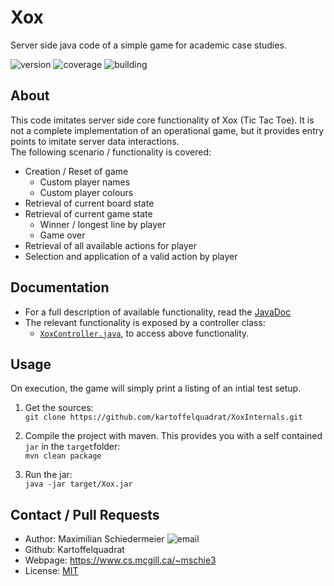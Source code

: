 # Xox

Server side java code of a simple game for academic case studies.

![version](https://img.shields.io/badge/version-1.0-brightgreen)
![coverage](https://img.shields.io/badge/coverage-78%25-brightgreen)
![building](https://img.shields.io/badge/build-passing-brightgreen)

## About

This code imitates server side core functionality of Xox (Tic Tac Toe). It is not a complete implementation of an operational game, but it provides entry points to imitate server data interactions.  
The following scenario / functionality is covered:

 * Creation / Reset of game
   * Custom player names
   * Custom player colours
 * Retrieval of current board state
 * Retrieval of current game state
   * Winner / longest line by player
   * Game over
 * Retrieval of all available actions for player
 * Selection and application of a valid action by player

## Documentation

 * For a full description of available functionality, read the [JavaDoc](https://kartoffelquadrat.github.io/XoxInternals/index.html)
 * The relevant functionality is exposed by a controller class:
    * [```XoxController.java```](https://kartoffelquadrat.github.io/XoxInternals/eu/kartoffelquadrat/xoxinternals/controller/XoxController.html), to access above functionality.

## Usage

On execution, the game will simply print a listing of an intial test setup.

 1. Get the sources:  
```git clone https://github.com/kartoffelquadrat/XoxInternals.git```

 2. Compile the project with maven. This provides you with a self contained ```jar``` in the ```target```folder:  
```mvn clean package```
 
 3. Run the jar:  
 ```java -jar target/Xox.jar```

## Contact / Pull Requests

 * Author: Maximilian Schiedermeier ![email](email.png)
 * Github: Kartoffelquadrat
 * Webpage: https://www.cs.mcgill.ca/~mschie3
 * License: [MIT](https://opensource.org/licenses/MIT)

